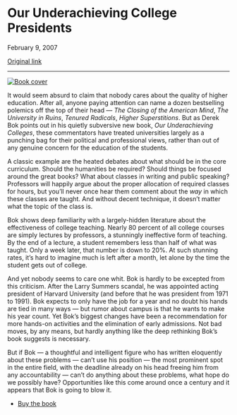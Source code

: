 Our Underachieving College Presidents
=====================================

February 9, 2007

[Original link](http://www.aaronsw.com/weblog/underbok)

* * * * *

[![Book cover](image1_underbok)](http://books.theinfo.org/go/0691125961)

It would seem absurd to claim that nobody cares about the quality of
higher education. After all, anyone paying attention can name a dozen
bestselling polemics off the top of their head — *The Closing of the
American Mind*, *The University in Ruins*, *Tenured Radicals*, *Higher
Superstitions*. But as Derek Bok points out in his quietly subversive
new book, *Our Underachieving Colleges*, these commentators have treated
universities largely as a punching bag for their political and
professional views, rather than out of any genuine concern for the
education of the students.

A classic example are the heated debates about what should be in the
core curriculum. Should the humanities be required? Should things be
focused around the great books? What about classes in writing and public
speaking? Professors will happily argue about the proper allocation of
required classes for hours, but you’ll never once hear them comment
about the *way* in which these classes are taught. And without decent
technique, it doesn’t matter what the topic of the class is.

Bok shows deep familiarity with a largely-hidden literature about the
effectiveness of college teaching. Nearly 80 percent of all college
courses are simply lectures by professors, a stunningly ineffective form
of teaching. By the end of a lecture, a student remembers less than half
of what was taught. Only a week later, that number is down to 20%. At
such stunning rates, it’s hard to imagine much is left after a month,
let alone by the time the student gets out of college.

And yet nobody seems to care one whit. Bok is hardly to be excepted from
this criticism. After the Larry Summers scandal, he was appointed acting
president of Harvard University (and before that he was president from
1971 to 1991). Bok expects to only have the job for a year and no doubt
his hands are tied in many ways — but rumor about campus is that he
wants to make his year count. Yet Bok’s biggest changes have been a
recommendation for more hands-on activities and the elimination of early
admissions. Not bad moves, by any means, but hardly anything like the
deep rethinking Bok’s book suggests is necessary.

But if Bok — a thoughtful and intelligent figure who has written
eloquently about these problems — can’t use his position — the most
prominent spot in the entire field, with the deadline already on his
head freeing him from any accountability — can’t do anything about these
problems, what hope do we possibly have? Opportunities like this come
around once a century and it appears that Bok is going to blow it.

-   [Buy the book](http://books.theinfo.org/go/0691125961)


[image1_underbok]: image1_underbok.jpg
